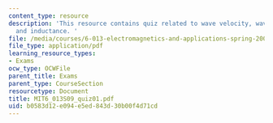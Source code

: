 ```yaml
---
content_type: resource
description: 'This resource contains quiz related to wave velocity, wave intensity,
  and inductance. '
file: /media/courses/6-013-electromagnetics-and-applications-spring-2009/b0583d12e094e5ed843d30b00f4d71cd_MIT6_013S09_quiz01.pdf
file_type: application/pdf
learning_resource_types:
- Exams
ocw_type: OCWFile
parent_title: Exams
parent_type: CourseSection
resourcetype: Document
title: MIT6_013S09_quiz01.pdf
uid: b0583d12-e094-e5ed-843d-30b00f4d71cd
---
```

